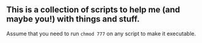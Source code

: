 ## This is a collection of scripts to help me (and maybe you!) with things and stuff.

Assume that you need to run `chmod 777` on any script to make it executable.
